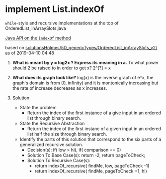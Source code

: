 # implement List.indexOf

`while`-style and recursive implementations at the top of
OrderedList_inArraySlots.java

[Java API on the `indexOf` method](https://docs.oracle.com/javase/10/docs/api/java/util/List.html#indexOf(java.lang.Object))

based on [solutionsHolmes/5D_genericTypes/OrderedList_inArraySlots_v2/](https://github.com/stuyvesant-cs/solutionsHolmes/tree/master/5D_genericTypes/OrderedList_inArraySlots_v2)
as of 2019-04-10 04:48

1. **What is meant by y = log2x ? Express its meaning in a.**
To what power should 2 be raised to in order to get x? 2^[?] = x

2. **What does its graph look like?**
log(x) is the inverse graph of e^x, the graph's domain is from (0, infinity) and it is montonically increasing but the rate of increase decreases as x increases.

3. Solution
   - State the problem
     - Return the index of the first instance of a give input in an ordered list through binary search.
   - State the Recursive Abstraction
     - Return the index of the first instanc of a given input in an ordered list half the size through binary search. 
   - Identify the parts of this solution that correspond to the six parts of a generalized recursive solution. 
     - Decision(s): if( low > hi), if( comparison == 0)
     - Solution To Base Case(s): return -2, return pageToCheck;
     - Solution To Recursive Case(s): 
       - return indexOf_recursive( findMe, low, pageToCheck -1) 
       - return indexOf_recursive( findMe, pageToCheck +1, hi)
    
